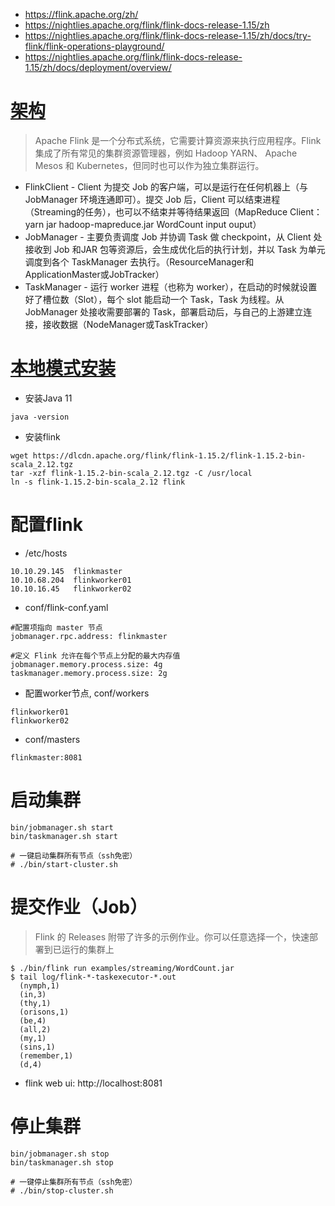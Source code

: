 * https://flink.apache.org/zh/
* https://nightlies.apache.org/flink/flink-docs-release-1.15/zh
* https://nightlies.apache.org/flink/flink-docs-release-1.15/zh/docs/try-flink/flink-operations-playground/
* https://nightlies.apache.org/flink/flink-docs-release-1.15/zh/docs/deployment/overview/

# [架构](https://nightlies.apache.org/flink/flink-docs-release-1.15/zh/docs/deployment/overview/#overview-and-reference-architecture)
>Apache Flink 是一个分布式系统，它需要计算资源来执行应用程序。Flink 集成了所有常见的集群资源管理器，例如 Hadoop YARN、 Apache Mesos 和 Kubernetes，但同时也可以作为独立集群运行。
* FlinkClient -  Client 为提交 Job 的客户端，可以是运行在任何机器上（与 JobManager 环境连通即可）。提交 Job 后，Client 可以结束进程（Streaming的任务），也可以不结束并等待结果返回（MapReduce Client：yarn jar hadoop-mapreduce.jar WordCount input ouput）
* JobManager  - 主要负责调度 Job 并协调 Task 做 checkpoint，从 Client 处接收到 Job 和JAR 包等资源后，会生成优化后的执行计划，并以 Task 为单元调度到各个 TaskManager 去执行。（ResourceManager和ApplicationMaster或JobTracker）
* TaskManager - 运行 worker 进程（也称为 worker），在启动的时候就设置好了槽位数（Slot），每个 slot 能启动一个 Task，Task 为线程。从 JobManager 处接收需要部署的 Task，部署启动后，与自己的上游建立连接，接收数据（NodeManager或TaskTracker）


# [本地模式安装](https://nightlies.apache.org/flink/flink-docs-release-1.15/zh/docs/try-flink/local_installation/)
* 安装Java 11
```
java -version
```
* 安装flink
```
wget https://dlcdn.apache.org/flink/flink-1.15.2/flink-1.15.2-bin-scala_2.12.tgz
tar -xzf flink-1.15.2-bin-scala_2.12.tgz -C /usr/local
ln -s flink-1.15.2-bin-scala_2.12 flink
```

# 配置flink
* /etc/hosts
```
10.10.29.145  flinkmaster
10.10.68.204  flinkworker01
10.10.16.45   flinkworker02
```

* conf/flink-conf.yaml 
```
#配置项指向 master 节点
jobmanager.rpc.address: flinkmaster   

#定义 Flink 允许在每个节点上分配的最大内存值
jobmanager.memory.process.size: 4g
taskmanager.memory.process.size: 2g
```

* 配置worker节点, conf/workers
```
flinkworker01
flinkworker02
```

* conf/masters
```
flinkmaster:8081
```

# 启动集群
```
bin/jobmanager.sh start
bin/taskmanager.sh start

# 一键启动集群所有节点（ssh免密）
# ./bin/start-cluster.sh
```

# 提交作业（Job）
>Flink 的 Releases 附带了许多的示例作业。你可以任意选择一个，快速部署到已运行的集群上
```
$ ./bin/flink run examples/streaming/WordCount.jar
$ tail log/flink-*-taskexecutor-*.out
  (nymph,1)
  (in,3)
  (thy,1)
  (orisons,1)
  (be,4)
  (all,2)
  (my,1)
  (sins,1)
  (remember,1)
  (d,4)
```
* flink web ui: http://localhost:8081

# 停止集群
```
bin/jobmanager.sh stop
bin/taskmanager.sh stop

# 一键停止集群所有节点（ssh免密）
# ./bin/stop-cluster.sh
```
